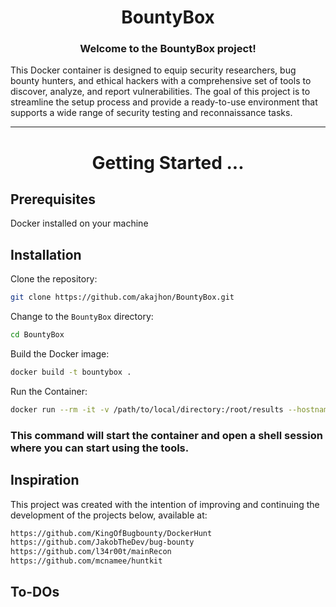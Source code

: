 <h1 align="center"> BountyBox </h1> 

<h3 align="center">  Welcome to the BountyBox project! </h3> 

This Docker container is designed to equip security researchers, bug bounty hunters, and ethical hackers with a comprehensive set of tools to discover, analyze, and report vulnerabilities. The goal of this project is to streamline the setup process and provide a ready-to-use environment that supports a wide range of security testing and reconnaissance tasks.

***

<h1 align="center"> Getting Started ...</h1> 

## Prerequisites

Docker installed on your machine

## Installation

Clone the repository:

```bash
git clone https://github.com/akajhon/BountyBox.git
```

Change to the `BountyBox` directory:

```bash
cd BountyBox
```

Build the Docker image:

```bash
docker build -t bountybox . 
```

Run the Container:

```bash
docker run --rm -it -v /path/to/local/directory:/root/results --hostname BountyBox bountybox
```

### This command will start the container and open a shell session where you can start using the tools.


## Inspiration

This project was created with the intention of improving and continuing the development of the projects below, available at:

```bash
https://github.com/KingOfBugbounty/DockerHunt
https://github.com/JakobTheDev/bug-bounty
https://github.com/l34r00t/mainRecon
https://github.com/mcnamee/huntkit
```

## To-DOs
